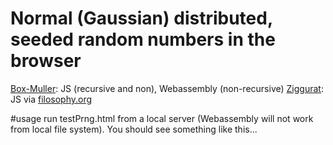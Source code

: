 
# Normal (Gaussian) distributed, seeded random numbers in the browser

[Box-Muller](https://en.wikipedia.org/wiki/Box%E2%80%93Muller_transform): JS (recursive and non), Webassembly (non-recursive)
[Ziggurat](https://en.wikipedia.org/wiki/Ziggurat_algorithm): JS via [filosophy.org](https://www.filosophy.org/post/35/normaldistributed_random_values_in_javascript_using_the_ziggurat_algorithm/)

#usage
run testPrng.html from a local server (Webassembly will not work from local file system). You should see something like this...